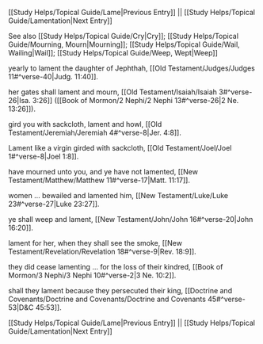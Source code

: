 [[Study Helps/Topical Guide/Lame|Previous Entry]]  ||  [[Study Helps/Topical Guide/Lamentation|Next Entry]]

 See also [[Study Helps/Topical Guide/Cry|Cry]]; [[Study Helps/Topical Guide/Mourning, Mourn|Mourning]]; [[Study Helps/Topical Guide/Wail, Wailing|Wail]]; [[Study Helps/Topical Guide/Weep, Wept|Weep]]

 yearly to lament the daughter of Jephthah, [[Old Testament/Judges/Judges 11#^verse-40|Judg. 11:40]].

 her gates shall lament and mourn, [[Old Testament/Isaiah/Isaiah 3#^verse-26|Isa. 3:26]] ([[Book of Mormon/2 Nephi/2 Nephi 13#^verse-26|2 Ne. 13:26]]).

 gird you with sackcloth, lament and howl, [[Old Testament/Jeremiah/Jeremiah 4#^verse-8|Jer. 4:8]].

 Lament like a virgin girded with sackcloth, [[Old Testament/Joel/Joel 1#^verse-8|Joel 1:8]].

 have mourned unto you, and ye have not lamented, [[New Testament/Matthew/Matthew 11#^verse-17|Matt. 11:17]].

 women ... bewailed and lamented him, [[New Testament/Luke/Luke 23#^verse-27|Luke 23:27]].

 ye shall weep and lament, [[New Testament/John/John 16#^verse-20|John 16:20]].

 lament for her, when they shall see the smoke, [[New Testament/Revelation/Revelation 18#^verse-9|Rev. 18:9]].

 they did cease lamenting ... for the loss of their kindred, [[Book of Mormon/3 Nephi/3 Nephi 10#^verse-2|3 Ne. 10:2]].

 shall they lament because they persecuted their king, [[Doctrine and Covenants/Doctrine and Covenants/Doctrine and Covenants 45#^verse-53|D&C 45:53]].

[[Study Helps/Topical Guide/Lame|Previous Entry]]  ||  [[Study Helps/Topical Guide/Lamentation|Next Entry]]